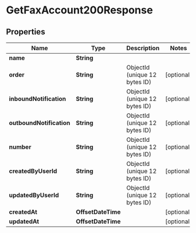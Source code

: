 

# GetFaxAccount200Response


## Properties

| Name | Type | Description | Notes |
|------------ | ------------- | ------------- | -------------|
|**name** | **String** |  |  |
|**order** | **String** | ObjectId (unique 12 bytes ID) |  [optional] |
|**inboundNotification** | **String** | ObjectId (unique 12 bytes ID) |  [optional] |
|**outboundNotification** | **String** | ObjectId (unique 12 bytes ID) |  [optional] |
|**number** | **String** | ObjectId (unique 12 bytes ID) |  [optional] |
|**createdByUserId** | **String** | ObjectId (unique 12 bytes ID) |  [optional] |
|**updatedByUserId** | **String** | ObjectId (unique 12 bytes ID) |  [optional] |
|**createdAt** | **OffsetDateTime** |  |  [optional] |
|**updatedAt** | **OffsetDateTime** |  |  [optional] |



